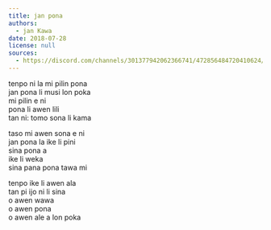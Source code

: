 ```yaml
---
title: jan pona
authors:
  - jan Kawa
date: 2018-07-28
license: null
sources:
  - https://discord.com/channels/301377942062366741/472856484720410624/472856713003925505
---
```


tenpo ni la mi pilin pona  \
jan pona li musi lon poka  \
mi pilin e ni  \
pona li awen lili  \
tan ni: tomo sona li kama

taso mi awen sona e ni  \
jan pona la ike li pini  \
sina pona a  \
ike li weka  \
sina pana pona tawa mi

tenpo ike li awen ala  \
tan pi ijo ni li sina  \
o awen wawa  \
o awen pona  \
o awen ale a lon poka
